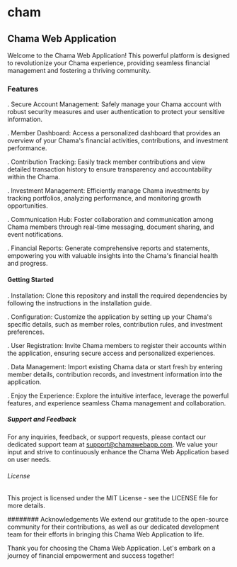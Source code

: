 # cham
## Chama Web Application
Welcome to the Chama Web Application! This powerful platform is designed to revolutionize your Chama experience, providing seamless financial management and fostering a thriving community.

### Features
. Secure Account Management: Safely manage your Chama account with robust security measures and user authentication to protect your sensitive information.

. Member Dashboard: Access a personalized dashboard that provides an overview of your Chama's financial activities, contributions, and investment performance.

. Contribution Tracking: Easily track member contributions and view detailed transaction history to ensure transparency and accountability within the Chama.

. Investment Management: Efficiently manage Chama investments by tracking portfolios, analyzing performance, and monitoring growth opportunities.

. Communication Hub: Foster collaboration and communication among Chama members through real-time messaging, document sharing, and event notifications.

. Financial Reports: Generate comprehensive reports and statements, empowering you with valuable insights into the Chama's financial health and progress.

#### Getting Started
. Installation: Clone this repository and install the required dependencies by following the instructions in the installation guide.

. Configuration: Customize the application by setting up your Chama's specific details, such as member roles, contribution rules, and investment preferences.

. User Registration: Invite Chama members to register their accounts within the application, ensuring secure access and personalized experiences.

. Data Management: Import existing Chama data or start fresh by entering member details, contribution records, and investment information into the application.

. Enjoy the Experience: Explore the intuitive interface, leverage the powerful features, and experience seamless Chama management and collaboration.

##### Support and Feedback
For any inquiries, feedback, or support requests, please contact our dedicated support team at support@chamawebapp.com. We value your input and strive to continuously enhance the Chama Web Application based on user needs.

###### License
This project is licensed under the MIT License - see the LICENSE file for more details.

######## Acknowledgements 
We extend our gratitude to the open-source community for their contributions, as well as our dedicated development team for their efforts in bringing this Chama Web Application to life.

Thank you for choosing the Chama Web Application. Let's embark on a journey of financial empowerment and success together!
